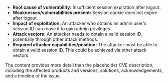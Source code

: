- **Root cause of vulnerability:** Insufficient session expiration after logout.
- **Weaknesses/vulnerabilities present:** Session cookie does not expire after logout.
- **Impact of exploitation:** An attacker who obtains an admin user's session ID can reuse it to gain admin privileges.
- **Attack vectors:** An attacker needs to obtain a valid session ID, potentially through other attack methods.
- **Required attacker capabilities/position:** The attacker must be able to obtain a valid session ID. This could be achieved via other attack vectors.

The content provides more detail than the placeholder CVE description, including the affected products and versions, solutions, acknowledgements, and a timeline of the issue.